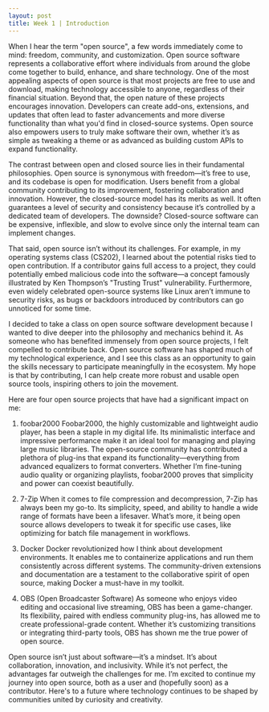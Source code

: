```yaml
---
layout: post
title: Week 1 | Introduction
---
```


When I hear the term "open source", a few words immediately come to mind: freedom, community, and customization. Open source software represents a collaborative effort where individuals from around the globe come together to build, enhance, and share technology. One of the most appealing aspects of open source is that most projects are free to use and download, making technology accessible to anyone, regardless of their financial situation. Beyond that, the open nature of these projects encourages innovation. Developers can create add-ons, extensions, and updates that often lead to faster advancements and more diverse functionality than what you'd find in closed-source systems. Open source also empowers users to truly make software their own, whether it’s as simple as tweaking a theme or as advanced as building custom APIs to expand functionality.

The contrast between open and closed source lies in their fundamental philosophies. Open source is synonymous with freedom—it’s free to use, and its codebase is open for modification. Users benefit from a global community contributing to its improvement, fostering collaboration and innovation. However, the closed-source model has its merits as well. It often guarantees a level of security and consistency because it’s controlled by a dedicated team of developers. The downside? Closed-source software can be expensive, inflexible, and slow to evolve since only the internal team can implement changes.

That said, open source isn’t without its challenges. For example, in my operating systems class (CS202), I learned about the potential risks tied to open contribution. If a contributor gains full access to a project, they could potentially embed malicious code into the software—a concept famously illustrated by Ken Thompson’s "Trusting Trust" vulnerability. Furthermore, even widely celebrated open-source systems like Linux aren’t immune to security risks, as bugs or backdoors introduced by contributors can go unnoticed for some time.

I decided to take a class on open source software development because I wanted to dive deeper into the philosophy and mechanics behind it. As someone who has benefited immensely from open source projects, I felt compelled to contribute back. Open source software has shaped much of my technological experience, and I see this class as an opportunity to gain the skills necessary to participate meaningfully in the ecosystem. My hope is that by contributing, I can help create more robust and usable open source tools, inspiring others to join the movement.

Here are four open source projects that have had a significant impact on me:  

1. foobar2000
Foobar2000, the highly customizable and lightweight audio player, has been a staple in my digital life. Its minimalistic interface and impressive performance make it an ideal tool for managing and playing large music libraries. The open-source community has contributed a plethora of plug-ins that expand its functionality—everything from advanced equalizers to format converters. Whether I’m fine-tuning audio quality or organizing playlists, foobar2000 proves that simplicity and power can coexist beautifully.

2. 7-Zip 
When it comes to file compression and decompression, 7-Zip has always been my go-to. Its simplicity, speed, and ability to handle a wide range of formats have been a lifesaver. What’s more, it being open source allows developers to tweak it for specific use cases, like optimizing for batch file management in workflows.

3. Docker
Docker revolutionized how I think about development environments. It enables me to containerize applications and run them consistently across different systems. The community-driven extensions and documentation are a testament to the collaborative spirit of open source, making Docker a must-have in my toolkit.

4. OBS (Open Broadcaster Software)
As someone who enjoys video editing and occasional live streaming, OBS has been a game-changer. Its flexibility, paired with endless community plug-ins, has allowed me to create professional-grade content. Whether it’s customizing transitions or integrating third-party tools, OBS has shown me the true power of open source.

Open source isn’t just about software—it’s a mindset. It’s about collaboration, innovation, and inclusivity. While it’s not perfect, the advantages far outweigh the challenges for me. I’m excited to continue my journey into open source, both as a user and (hopefully soon) as a contributor. Here's to a future where technology continues to be shaped by communities united by curiosity and creativity.